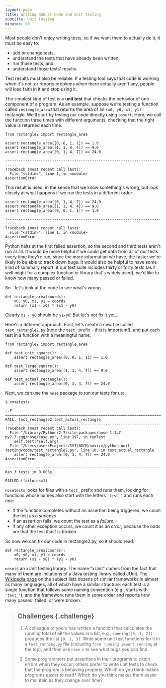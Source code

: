 ```yaml
---
layout: page
title: Writing Robust Code and Unit Testing
subtitle: Unit Testing
minutes: 20
---
```


Most people don't enjoy writing tests, so if we want them to actually do it, it must be easy to:

- add or change tests,
- understand the tests that have already been written,
- run those tests, and
- understand those tests' results.

Test results must also be reliable. If a testing tool says that code is working when it's not, or reports problems when there actually aren't any, people will lose faith in it and stop using it.

The simplest kind of test is a **unit test** that checks the behavior of one component of a program. As an example, suppose we're testing a function called `rectangle_area` that returns the area of an `(x0, y0, x1, y1)` rectangle. We'll start by testing our code directly using `assert`. Here, we call the function three times with different arguments, checking that the right value is returned each time.

~~~ {.python}
from rectangle2 import rectangle_area

assert rectangle_area([0, 0, 1, 1]) == 1.0
assert rectangle_area([1, 1, 4, 4]) == 9.0
assert rectangle_area([0, 1, 4, 7]) == 24.0
~~~

~~~ {.output}
---------------------------------------------------------------------------
Traceback (most recent call last):
  File "<stdin>", line 1, in <module>
AssertionError
~~~

This result is used, in the sense that we know something's wrong, but look closely at what happens if we run the tests in a different order:

~~~ {.python}
assert rectangle_area([0, 1, 4, 7]) == 24.0
assert rectangle_area([1, 1, 4, 4]) == 9.0
assert rectangle_area([0, 0, 1, 1]) == 1.0
~~~

~~~ {.output}
---------------------------------------------------------------------------
Traceback (most recent call last):
  File "<stdin>", line 1, in <module>
AssertionError
~~~

Python halts at the first failed assertion, so the second and third tests aren't run at all. It would be more helpful if we could get data from all of our tests every time they're run, since the more information we have, the faster we're likely to be able to track down bugs. It would also be helpful to have some kind of summary report: if our test suite includes thirty or forty tests (as it well might for a complex function or library that's widely used), we'd like to know how many passed or failed.

So - let's look at the code to see what's wrong.

~~~ {.python}
def rectangle_area(coords):
    x0, y0, x1, y1 = coords
    return (x1 - x0) * (x1 - y0)
~~~

Clearly `x1 - y0` should be `y1-y0`! But let's not fix it yet...

Here's a different approach. First, let's create a new file called `test_rectangle2.py` (note the `test_` prefix - this is important!), and put each test in a function with a meaningful name.

~~~ {.python}
from rectangle2 import rectangle_area

def test_unit_square():
    assert rectangle_area([0, 0, 1, 1]) == 1.0

def test_large_square():
    assert rectangle_area([1, 1, 4, 4]) == 9.0

def test_actual_rectangle():
    assert rectangle_area([0, 1, 4, 7]) == 24.0
~~~

Next, we can use the `nose` package to run our tests for us:

~~~ {.in}
$ nosetests
~~~

~~~ {.output}
..F
======================================================================
FAIL: test_rectangle2.test_actual_rectangle
----------------------------------------------------------------------
Traceback (most recent call last):
  File "/Library/Python/2.7/site-packages/nose-1.3.7-py2.7.egg/nose/case.py", line 197, in runTest
    self.test(*self.arg)
  File "/Users/user/Projects/SSI/NGCM/novice/python-unit-testing/code/test_rectangle2.py", line 10, in test_actual_rectangle
    assert rectangle_area([0, 1, 4, 7]) == 24.0
AssertionError

----------------------------------------------------------------------
Ran 3 tests in 0.003s

FAILED (failures=1)
~~~

`nosetests` looks for files with a ``test_`` prefix and runs them, looking for functions whose names also start with the letters `'test_'` and runs each one:

-  If the function completes without an assertion being triggered, we count the test as a *success*
-  If an assertion fails, we count the test as a *failure*.
-  If any other exception occurs, we count it as an *error*, because the odds are that the test itself is broken.

So now we can fix our code in rectangle2.py, so it should read:

~~~ {.python}
def rectangle_area(coords):
    x0, y0, x1, y1 = coords
    return (x1 - x0) * (y1 - y0)
~~~

`nose` is an xUnit testing library. The name "xUnit" comes from the fact that many of them are imitations of a Java testing library called JUnit. The [Wikipedia page](http://en.wikipedia.org/wiki/List_of_unit_testing_frameworks) on the subject lists dozens of similar frameworks in almost as many languages,
all of which have a similar structure: each test is a single function that follows some naming convention (e.g., starts with `'test_'`), and the framework runs them in some order and reports how many passed, failed, or were broken.

> ## Challenges {.challenge}
> 
> 1.  A colleague of yours has written a function that calculates the running total of all the values in a list, e.g.,
>     `running([0, 1, 2])` produces the list `[0, 1, 3]`.
>     Write some unit test functions for it in a `test_running.py` file
>     (including `from running import running` at the top), and then use `nose` >     to see what bugs you can find.
> 
> 2.  Some programmers put assertions in their programs to catch errors when they occur; others prefer to write unit tests to check that the program is behaving properly.
>     Which do you think makes programs easier to read?
>     Which do you think makes them easier to maintain as they change over time?
